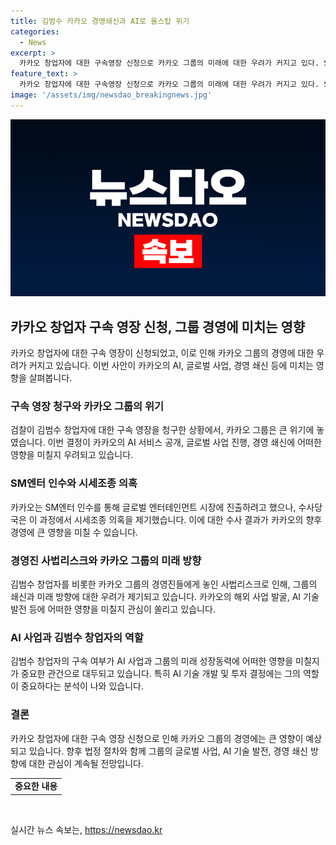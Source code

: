 ```yaml
---
title: 김범수 카카오 경영쇄신과 AI로 올스탑 위기
categories:
  - News
excerpt: >
  카카오 창업자에 대한 구속영장 신청으로 카카오 그룹의 미래에 대한 우려가 커지고 있다. SM엔터 인수 과정에서의 주가 조작 혐의와 관련된 수사로 인한 상황인데, 이는 AI 서비스 공개 등의 중요 결정을 앞두고 있어 더욱 긴장을 끌고 있다. 이에 대한 검찰의 조사와 관련된 사법리스크가 회사의 경영과 쇄신에 대한 우려를 증폭시키고 있으며, 김범수 창업자의 구속 가능성에 대한 관심도 높아지고 있다. 심각한 상황이지만, 김범수 창업자와 관련된 주요 경영진의 사법리스크로 맞닥뜨리며 카카오 그룹의 쇄신과 경영 방향에 대한 우려가 커지고 있으며, AI 사업 역량과 방향을 제시하기 위해선 김범수 창업자가 중요한 역할을 하고 있어 분석가들의 주목을 끌고 있다. 
feature_text: >
  카카오 창업자에 대한 구속영장 신청으로 카카오 그룹의 미래에 대한 우려가 커지고 있다. SM엔터 인수 과정에서의 주가 조작 혐의와 관련된 수사로 인한 상황인데, 이는 AI 서비스 공개 등의 중요 결정을 앞두고 있어 더욱 긴장을 끌고 있다. 이에 대한 검찰의 조사와 관련된 사법리스크가 회사의 경영과 쇄신에 대한 우려를 증폭시키고 있으며, 김범수 창업자의 구속 가능성에 대한 관심도 높아지고 있다. 심각한 상황이지만, 김범수 창업자와 관련된 주요 경영진의 사법리스크로 맞닥뜨리며 카카오 그룹의 쇄신과 경영 방향에 대한 우려가 커지고 있으며, AI 사업 역량과 방향을 제시하기 위해선 김범수 창업자가 중요한 역할을 하고 있어 분석가들의 주목을 끌고 있다. 
image: '/assets/img/newsdao_breakingnews.jpg'
---
```


<p><img src="/assets/img/newsdao_breakingnews.jpg" alt="flaretime 속보" /></p>

<h2 data-ke-size="size26">카카오 창업자 구속 영장 신청, 그룹 경영에 미치는 영향</h2>

<p data-ke-size="size16">카카오 창업자에 대한 구속 영장이 신청되었고, 이로 인해 카카오 그룹의 경영에 대한 우려가 커지고 있습니다. 이번 사안이 카카오의 AI, 글로벌 사업, 경영 쇄신 등에 미치는 영향을 살펴봅니다.</p>

<h3><b>구속 영장 청구와 카카오 그룹의 위기</b></h3>

<p data-ke-size="size16">검찰이 김범수 창업자에 대한 구속 영장을 청구한 상황에서, 카카오 그룹은 큰 위기에 놓였습니다. 이번 결정이 카카오의 AI 서비스 공개, 글로벌 사업 진행, 경영 쇄신에 어떠한 영향을 미칠지 우려되고 있습니다.</p>

<h3><b>SM엔터 인수와 시세조종 의혹</b></h3>

<p data-ke-size="size16">카카오는 SM엔터 인수를 통해 글로벌 엔터테인먼트 시장에 진출하려고 했으나, 수사당국은 이 과정에서 시세조종 의혹을 제기했습니다. 이에 대한 수사 결과가 카카오의 향후 경영에 큰 영향을 미칠 수 있습니다.</p>

<h3><b>경영진 사법리스크와 카카오 그룹의 미래 방향</b></h3>

<p data-ke-size="size16">김범수 창업자를 비롯한 카카오 그룹의 경영진들에게 놓인 사법리스크로 인해, 그룹의 쇄신과 미래 방향에 대한 우려가 제기되고 있습니다. 카카오의 해외 사업 발굴, AI 기술 발전 등에 어떠한 영향을 미칠지 관심이 쏠리고 있습니다.</p>

<h3><b>AI 사업과 김범수 창업자의 역할</b></h3>

<p data-ke-size="size16">김범수 창업자의 구속 여부가 AI 사업과 그룹의 미래 성장동력에 어떠한 영향을 미칠지가 중요한 관건으로 대두되고 있습니다. 특히 AI 기술 개발 및 투자 결정에는 그의 역할이 중요하다는 분석이 나와 있습니다.</p>

<h3><b>결론</b></h3>

<p data-ke-size="size16">카카오 창업자에 대한 구속 영장 신청으로 인해 카카오 그룹의 경영에는 큰 영향이 예상되고 있습니다. 향후 법정 절차와 함께 그룹의 글로벌 사업, AI 기술 발전, 경영 쇄신 방향에 대한 관심이 계속될 전망입니다.</p>

<table>
    <tbody>
        <tr>
            <td style="text-align: center; height: 17px;"><b>중요한 내용</b></td>
        </tr>
    </tbody>
</table>

<p data-ke-size="size16">&nbsp;</p>
실시간 뉴스 속보는, <a href="https://newsdao.kr" rel="dofollow">https://newsdao.kr</a>


